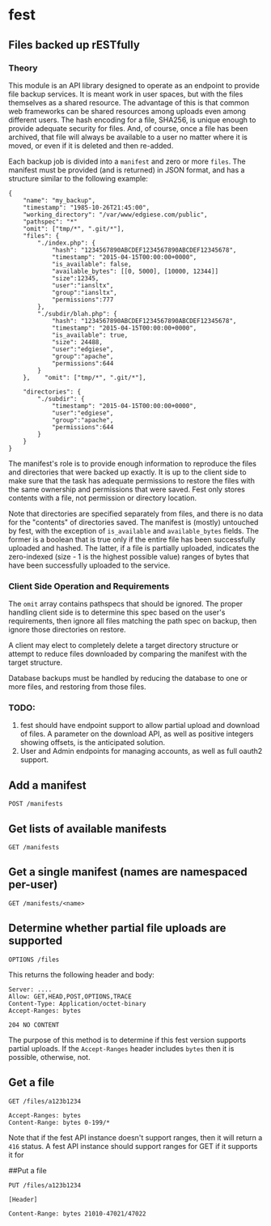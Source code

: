 # fest
## Files backed up rESTfully

### Theory
This module is an API library designed to operate as an endpoint to provide file backup services.  It is meant work in user spaces, but with the files themselves as a shared resource.  The advantage of this is that common web frameworks can be shared resources among uploads even among different users.  The hash encoding for a file, SHA256, is unique enough to provide adequate security for files.  And, of course, once a file has been archived, that file will always be available to a user no matter where it is moved, or even if it is deleted and then re-added.

Each backup job is divided into a `manifest` and zero or more `files`.  The manifest must be provided (and is returned) in JSON format, and has a structure similar to the following example:

````
{
    "name": "my_backup",
    "timestamp": "1985-10-26T21:45:00",
    "working_directory": "/var/www/edgiese.com/public",
    "pathspec": "*"
    "omit": ["tmp/*", ".git/*"],
    "files": {
        "./index.php": {
            "hash": "1234567890ABCDEF1234567890ABCDEF12345678",
            "timestamp": "2015-04-15T00:00:00+0000",
            "is_available": false,
            "available_bytes": [[0, 5000], [10000, 12344]]
            "size":12345,
            "user":"iansltx",
            "group":"iansltx",
            "permissions":777
        },
        "./subdir/blah.php": {
            "hash": "1234567890ABCDEF1234567890ABCDEF12345678",
            "timestamp": "2015-04-15T00:00:00+0000",
            "is_available": true,
            "size": 24488,
            "user":"edgiese",
            "group":"apache",
            "permissions":644
        }
    },    "omit": ["tmp/*", ".git/*"],

    "directories": {
        "./subdir": {
            "timestamp": "2015-04-15T00:00:00+0000",
            "user":"edgiese",
            "group":"apache",
            "permissions":644
        }
    }
}
````
The manifest's role is to provide enough information to reproduce the files and directories that were backed up exactly.  It is up to the client side to make sure that the task has adequate permissions to restore the files with the same ownership and permissions that were saved.  Fest only stores contents with a file, not permission or directory location.

Note that directories are specified separately from files, and there is no data for the "contents" of directories saved.  The manifest is (mostly) untouched by fest, with the exception of `is_available` and `available_bytes` fields. The former is a boolean that is true only if the entire file has been successfully uploaded and hashed. The latter, if a file is partially uploaded, indicates the zero-indexed (size - 1 is the highest possible value) ranges of bytes that have been successfully uploaded to the service.

### Client Side Operation and Requirements

The `omit` array contains pathspecs that should be ignored.  The proper handling client side is to determine this spec based on the user's requirements, then ignore all files matching the path spec on backup, then ignore those directories on restore.

A client may elect to completely delete a target directory structure or attempt to reduce files downloaded by comparing the manifest with the target structure.

Database backups must be handled by reducing the database to one or more files, and restoring from those files.

### TODO:
1.  fest should have endpoint support to allow partial upload and download of files.  A parameter on the download API, as well as positive integers showing offsets, is the anticipated solution.
2.  User and Admin endpoints for managing accounts, as well as full oauth2 support.

## Add a manifest
````
POST /manifests
````


## Get lists of available manifests
````
GET /manifests
````

## Get a single manifest (names are namespaced per-user)
````
GET /manifests/<name>
````

## Determine whether partial file uploads are supported
````
OPTIONS /files
````
This returns the following header and body:
````
Server: ....
Allow: GET,HEAD,POST,OPTIONS,TRACE
Content-Type: Application/octet-binary
Accept-Ranges: bytes

204 NO CONTENT
````
The purpose of this method is to determine if this fest version supports partial uploads.  If the `Accept-Ranges` header includes `bytes` then it is possible, otherwise, not.

## Get a file
````
GET /files/a123b1234

Accept-Ranges: bytes
Content-Range: bytes 0-199/*

````
Note that if the fest API instance doesn't support ranges, then it will return a `416` status.  A fest API instance should support ranges for GET if it supports it for 


##Put a file
````
PUT /files/a123b1234

[Header]

Content-Range: bytes 21010-47021/47022

````
